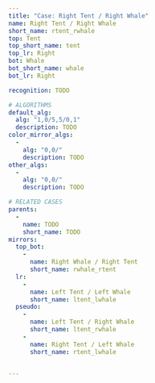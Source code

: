 ```yaml
---
title: "Case: Right Tent / Right Whale"
name: Right Tent / Right Whale
short_name: rtent_rwhale
top: Tent
top_short_name: tent
top_lr: Right
bot: Whale
bot_short_name: whale
bot_lr: Right

recognition: TODO

# ALGORITHMS
default_alg:
  alg: "1,0/5,5/0,1"
  description: TODO
color_mirror_algs:
  -
    alg: "0,0/"
    description: TODO
other_algs:
  -
    alg: "0,0/"
    description: TODO

# RELATED CASES
parents:
  -
    name: TODO
    short_name: TODO
mirrors:
  top_bot:
    -
      name: Right Whale / Right Tent
      short_name: rwhale_rtent
  lr:
    -
      name: Left Tent / Left Whale
      short_name: ltent_lwhale
  pseudo:
    -
      name: Left Tent / Right Whale
      short_name: ltent_rwhale
    -
      name: Right Tent / Left Whale
      short_name: rtent_lwhale


---
```



